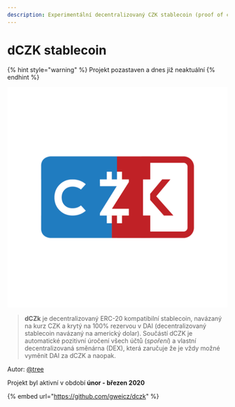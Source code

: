 ```yaml
---
description: Experimentální decentralizovaný CZK stablecoin (proof of concept)
---
```


# dCZK stablecoin

{% hint style="warning" %}
Projekt pozastaven a dnes již neaktuální
{% endhint %}

<img src="../../.gitbook/assets/dczk.png" alt="" data-size="original" />

> **dCZk** je decentralizovaný ERC-20 kompatibilní stablecoin, navázaný na kurz CZK a krytý na 100% rezervou v DAI (decentralizovaný stablecoin navázaný na americký dolar). Součástí dCZK je automatické pozitivní úročení všech účtů (_spoření_) a vlastní decentralizovaná směnárna (DEX), která zaručuje že je vždy možné vyměnit DAI za dCZK a naopak.

Autor: [@tree](https://forum.gwei.cz/u/tree)

Projekt byl aktivní v období **únor - březen 2020**

{% embed url="https://github.com/gweicz/dczk" %}

